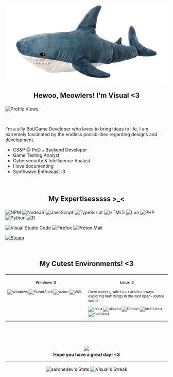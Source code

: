 <p align="center">
<br> <br> <br>  <img src="https://github.com/VisuaISource/VisuaISource/blob/main/blahaj.png"/>
<br>
</p>

## <p align="center"> Hewoo, Meowlers! I'm Visual <3 </p>



![Profile Views](https://komarev.com/ghpvc/?username=VisuaISource)

<br>

I'm a silly Bot/Game Developer who loves to bring ideas to life, I am extremely fascinated by the endless possibilities regarding designs and development.
- CS&P @ PoD ⁎ Backend Developer
- Game Testing Analyst
- Cybersecurity & Intelligence Analyst
- I love documenting
- Synthwave Enthusiast :3
<br><br><br>

## <p align="center"> My Expertisesssss >_< </p>

![NPM](https://img.shields.io/badge/NPM-%23CB3837.svg?style=for-the-badge&logo=npm&logoColor=white)
![NodeJS](https://img.shields.io/badge/node.js-6DA55F?style=for-the-badge&logo=node.js&logoColor=white)
![JavaScript](https://img.shields.io/badge/javascript-%23323330.svg?style=for-the-badge&logo=javascript&logoColor=%23F7DF1E)
![TypeScript](https://img.shields.io/badge/typescript-%23007ACC.svg?style=for-the-badge&logo=typescript&logoColor=white)
![HTML5](https://img.shields.io/badge/html5-%23E34F26.svg?style=for-the-badge&logo=html5&logoColor=white)
![Lua](https://img.shields.io/badge/lua-%232C2D72.svg?style=for-the-badge&logo=lua&logoColor=white)
![PHP](https://img.shields.io/badge/php-%23777BB4.svg?style=for-the-badge&logo=php&logoColor=white)
![Python](https://img.shields.io/badge/python-3670A0?style=for-the-badge&logo=python&logoColor=ffdd54)
![R](https://img.shields.io/badge/r-%23276DC3.svg?style=for-the-badge&logo=r&logoColor=white)

![Visual Studio Code](https://img.shields.io/badge/Visual%20Studio%20Code-0078d7.svg?style=for-the-badge&logo=visual-studio-code&logoColor=white)
![Firefox](https://img.shields.io/badge/Firefox-FF7139?style=for-the-badge&logo=Firefox-Browser&logoColor=white)
![Proton Mail](https://img.shields.io/badge/ProtonMail-8B89CC?style=for-the-badge&logo=protonmail&logoColor=white)

[![Steam](https://img.shields.io/badge/Steam-%23000000.svg?logo=steam&logoColor=white)](https://steamcommunity.com/id/visualsource/)

<br>


## <p align="center"> <b> My Cutest Environments! <3 </b> </p>

<div class="table-devenvironment">
  <table style="font-size: 11px">
  <tr>
  <td valign="top" width="50%">
  
  #### <p align="center"> Windows :3 </p>
  
  ![Windows](https://img.shields.io/badge/-Windows-503D4D?style=flat&logo=windows&logoColor=#0078D6)
  ![PowerShell](https://img.shields.io/badge/-PowerShell-000000?style=flat&logo=powershell&logoColor=#5391FE)
  ![Azure](https://img.shields.io/badge/-Azure-000000?style=flat&logo=microsoft-azure&logoColor=#0078D4)
  ![WSL](https://img.shields.io/badge/-WSL-000000?style=flat&logo=windows-subsystem-for-linux&logoColor=#FCC624)
  
  </td>
  <td valign="top" width="50%">
  
  #### <p align="center"> Linux :3 </p>
  
  I love working with Linux and Im always exploring new things in the vast open-source world.
  
  ![Linux](https://img.shields.io/badge/Linux-FCC624?style=for-the-badge&logo=linux&logoColor=black)
  ![Ubuntu](https://img.shields.io/badge/-Ubuntu-000000?style=flat&logo=ubuntu&logoColor=#E95420)
  ![Debian](https://img.shields.io/badge/-Debian-000000?style=flat&logo=debian&logoColor=#A81D33)
  ![Arch Linux](https://img.shields.io/badge/-Arch%20Linux-000000?style=flat&logo=arch-linux&logoColor=#1793D1)
  ![Kali Linux](https://img.shields.io/badge/-Kali%20Linux-000000?style=flat&logo=kali-linux&logoColor=#557C94)
  
  </td>
  </tr>
  </table>
<br><br><br>
<p align="center">
<img src="https://raw.githubusercontent.com/innng/innng/master/assets/kyubey.gif" height="40" />
<br> <b> Hope you have a great day! <3 </b>
</p>

___

<div class="badges-githubstats">
  <p align="center">
    <img src="https://github-readme-stats.vercel.app/api?username=VisuaISource&theme=tokyonight&show_icons=true&hide_border=true&count_private=true" alt="aaronedev's Stats" height="165">
    <img src="https://github-readme-streak-stats.herokuapp.com/?user=VisuaISource&theme=tokyonight&hide_border=true" alt="Visual's Streak" height="165">
  </p>
</div>
